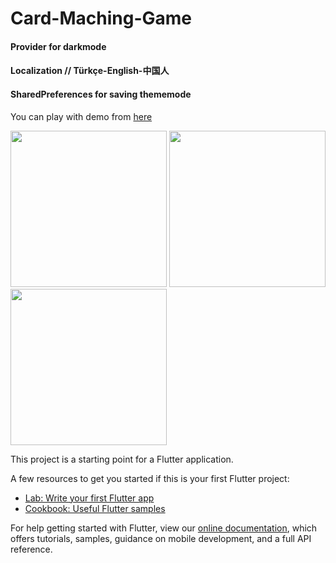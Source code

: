 # Card-Maching-Game

#### Provider for darkmode
#### Localization // Türkçe-English-中国人
#### SharedPreferences for saving thememode

You can play with demo from <a href="https://alperenyalcin.online/Card-Maching-Game/">here</a>


<div>
  <image src="assets/images/Screenshot_1618162636.png" width=250>
  <image src="assets/images/Screenshot_1618162655.png"width=250>
  <image src="assets/images/Screenshot_1618162667.png"width=250>
</div>


This project is a starting point for a Flutter application.

A few resources to get you started if this is your first Flutter project:

- [Lab: Write your first Flutter app](https://flutter.dev/docs/get-started/codelab)
- [Cookbook: Useful Flutter samples](https://flutter.dev/docs/cookbook)

For help getting started with Flutter, view our
[online documentation](https://flutter.dev/docs), which offers tutorials,
samples, guidance on mobile development, and a full API reference.
